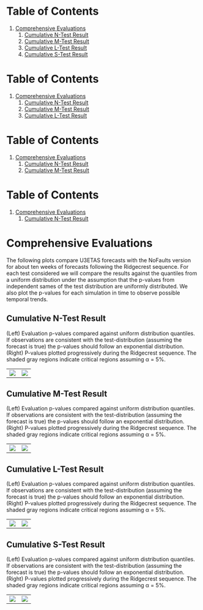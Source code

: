# Table of Contents
1. [Comprehensive Evaluations](#comprehensive_evaluations)
   1. [Cumulative N-Test Result](#cumulative_n-test_result)
   1. [Cumulative M-Test Result](#cumulative_m-test_result)
   1. [Cumulative L-Test Result](#cumulative_l-test_result)
   1. [Cumulative S-Test Result](#cumulative_s-test_result)
# Table of Contents
1. [Comprehensive Evaluations](#comprehensive_evaluations)
   1. [Cumulative N-Test Result](#cumulative_n-test_result)
   1. [Cumulative M-Test Result](#cumulative_m-test_result)
   1. [Cumulative L-Test Result](#cumulative_l-test_result)
# Table of Contents
1. [Comprehensive Evaluations](#comprehensive_evaluations)
   1. [Cumulative N-Test Result](#cumulative_n-test_result)
   1. [Cumulative M-Test Result](#cumulative_m-test_result)
# Table of Contents
1. [Comprehensive Evaluations](#comprehensive_evaluations)
   1. [Cumulative N-Test Result](#cumulative_n-test_result)
# Comprehensive Evaluations <a name="comprehensive_evaluations"></a>

The following plots compare U3ETAS forecasts with the NoFaults version for about ten weeks of forecasts following the Ridgecrest sequence. For each test considered we will compare the results against the quantiles from a uniform distribution under the assumption that the p-values from independent sames of the test distribution are uniformly distributed. We also plot the p-values for each simulation in time to observe possible temporal trends.
## Cumulative N-Test Result  <a name="cumulative_n-test_result"></a>

(Left) Evaluation p-values compared against uniform distribution quantiles. If observations are consistent with the test-distribution (assuming the forecast is true) the p-values should follow an exponential distribution. (Right) P-values plotted progressively during the Ridgecrest sequence. The shaded gray regions indicate critical regions assuming α = 5%.

| | |
| --- | --- |
|  ![](plots/uniform_distr-n-test-mw_3p5.png.png) | ![](plots/cumulative-n-test_mw_3p5.png.png) |
## Cumulative M-Test Result  <a name="cumulative_m-test_result"></a>

(Left) Evaluation p-values compared against uniform distribution quantiles. If observations are consistent with the test-distribution (assuming the forecast is true) the p-values should follow an exponential distribution. (Right) P-values plotted progressively during the Ridgecrest sequence. The shaded gray regions indicate critical regions assuming α = 5%.

| | |
| --- | --- |
|  ![](plots/uniform_distr-m-test-mw_3p5.png.png) | ![](plots/cumulative-m-test_mw_3p5.png.png) |
## Cumulative L-Test Result  <a name="cumulative_l-test_result"></a>

(Left) Evaluation p-values compared against uniform distribution quantiles. If observations are consistent with the test-distribution (assuming the forecast is true) the p-values should follow an exponential distribution. (Right) P-values plotted progressively during the Ridgecrest sequence. The shaded gray regions indicate critical regions assuming α = 5%.

| | |
| --- | --- |
|  ![](plots/uniform_distr-l-test-mw_3p5.png.png) | ![](plots/cumulative-l-test_mw_3p5.png.png) |
## Cumulative S-Test Result  <a name="cumulative_s-test_result"></a>

(Left) Evaluation p-values compared against uniform distribution quantiles. If observations are consistent with the test-distribution (assuming the forecast is true) the p-values should follow an exponential distribution. (Right) P-values plotted progressively during the Ridgecrest sequence. The shaded gray regions indicate critical regions assuming α = 5%.

| | |
| --- | --- |
|  ![](plots/uniform_distr-s-test-mw_3p5.png.png) | ![](plots/cumulative-s-test_mw_3p5.png.png) |
